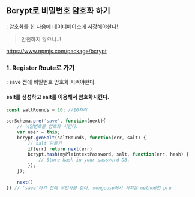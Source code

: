 ## Bcrypt로 비밀번호 암호화 하기
: 암호화를 한 다음에 데이터베이스에 저장해야한다!
> 안전하지 않으니..!

https://www.npmjs.com/package/bcrypt
### 1. Register Route로 가기
: save 전에 비밀번호 암호화 시켜야한다.
#### salt를 생성하고 salt를 이용해서 암호화시킨다.
``` js
const saltRounds = 10; //10자리

serSchema.pre('save', function(next){
    // 비밀번호를 암호화 시킨다.
    var user = this; 
    bcrypt.genSalt(saltRounds, function(err, salt) {
        // salt 만들기
        if(err) return next(err)
        bcrypt.hash(myPlaintextPassword, salt, function(err, hash) {
            // Store hash in your password DB.
        });
    });
    
    next()
}) // 'save'하기 전에 무언가를 한다. mongoose에서 가져온 method인 pre
```